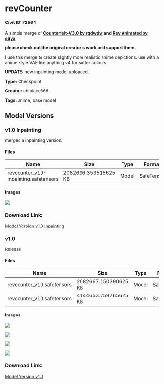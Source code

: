 # revCounter

#### Civit ID: 72564

<p>A simple merge of <a target="_blank" rel="ugc" href="https://civitai.com/models/4468/counterfeit-v30"><strong>Counterfeit-V3.0 by rqdwdw</strong></a><strong> and </strong><a target="_blank" rel="ugc" href="https://civitai.com/models/7371/rev-animated"><strong>Rev Animated by </strong></a><a target="_blank" rel="ugc" href="https://civitai.com/user/s6yx"><strong>s6yx</strong></a></p><p><strong>please check out the original creator's work and support them.</strong></p><p></p><p>I use this merge to create slightly more realistic anime depictions. use with a anime style VAE like anything v4 for softer colours.</p><p></p><p><strong>UPDATE: </strong>new inpainting model uploaded.</p>

**Type:** Checkpoint

**Creator:** chibiace666

**Tags:** anime, base model

## Model Versions

### v1.0 Inpainting

<p>merged a inpainting version. </p>

#### Files

| Name | Size | Type | Format | Download Url | AutoV1 | AutoV2 | SHA256 | CRC32 | BLAKE3 |
| --- | --- | --- | --- | --- | --- | --- | --- | --- | --- |
| revcounter_v10-inpainting.safetensors | 2082696.353515625 KB | Model | SafeTensor | https://civitai.com/api/download/models/87392 | A82797B6 | 38E061586D | 38E061586D60FEA714DDC98850F547123ADFA378252A4BFCBCF20433F11C1C6D | 62A453F2 | 41BC218617FCD74E9FD85FAD59FC915D4857AA0A7DBE0B5DB5D8A5733A6C5AAC |

#### Images

<p><img src="https://image.civitai.com/xG1nkqKTMzGDvpLrqFT7WA/2016b18c-7ac2-48bc-9176-727ffe64e71a/width=450/1000126.jpeg" /></p>

### Download Link:

[Model Version v1.0 Inpainting](https://civitai.com/api/download/models/87392)

### v1.0

<p>Release</p>

#### Files

| Name | Size | Type | Format | Download Url | AutoV1 | AutoV2 | SHA256 | CRC32 | BLAKE3 |
| --- | --- | --- | --- | --- | --- | --- | --- | --- | --- |
| revcounter_v10.safetensors | 2082667.150390625 KB | Model | SafeTensor | https://civitai.com/api/download/models/77305?type=Model&format=SafeTensor&size=pruned&fp=fp16 | F9937AD1 | 48E259E2D6 | 48E259E2D6E56601C3CE67DC55EB24B24022C4CC8F1E181DE3ADE810D4007986 | 406BEA87 | B2577E6EF8911287EC42CC865EEB10298929F8E302C71EB84EB9C8DE7608728F |
| revcounter_v10.safetensors | 4144653.259765625 KB | Model | SafeTensor | https://civitai.com/api/download/models/77305 | 9966DBB4 | 8C123338EE | 8C123338EE9A57A910E4600AF931EB259F67D8C9C88996C0DB9D03D2F6ADD8CB | C468A16C | 499DEFE62885BBDCAE24B8E3D12042B577AA0274085B23FCF86A36B8AFDDB5DA |

#### Images

<p><img src="https://image.civitai.com/xG1nkqKTMzGDvpLrqFT7WA/c6253523-a98f-4bb6-a48d-828b8de32a5d/width=450/866916.jpeg" /></p>

<p><img src="https://image.civitai.com/xG1nkqKTMzGDvpLrqFT7WA/30b7e966-bc12-4679-9f39-72df05cdcb20/width=450/866917.jpeg" /></p>

<p><img src="https://image.civitai.com/xG1nkqKTMzGDvpLrqFT7WA/bbacd039-3d71-4fc9-b6b6-0913815e4602/width=450/866919.jpeg" /></p>

<p><img src="https://image.civitai.com/xG1nkqKTMzGDvpLrqFT7WA/d74bbfb0-1930-45f8-ae1e-c59073bc007d/width=450/866920.jpeg" /></p>

### Download Link:

[Model Version v1.0](https://civitai.com/api/download/models/77305)

